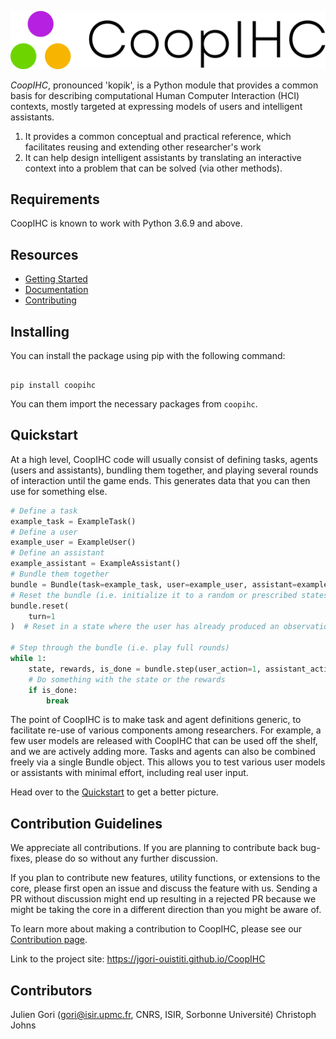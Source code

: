 ![CoopIHC Logo](https://raw.githubusercontent.com/jgori-ouistiti/CoopIHC/main/docs/guide/images/coopihc-logo.png)

_CoopIHC_, pronounced 'kopik', is a Python module that provides a common basis for describing computational Human Computer Interaction (HCI) contexts, mostly targeted at expressing models of users and intelligent assistants.

1. It provides a common conceptual and practical reference, which facilitates reusing and extending other researcher's work
2. It can help design intelligent assistants by translating an interactive context into a problem that can be solved (via other methods).

## Requirements

CoopIHC is known to work with Python 3.6.9 and above.

## Resources

- [Getting Started](https://jgori-ouistiti.github.io/CoopIHC/guide/quickstart.html)
- [Documentation](https://jgori-ouistiti.github.io/CoopIHC/)
- [Contributing](https://github.com/jgori-ouistiti/CoopIHC/blob/main/CONTRIBUTING.md)

## Installing

You can install the package using pip with the following command:

```Shell

pip install coopihc

```

You can them import the necessary packages from `coopihc`.

## Quickstart

At a high level, CoopIHC code will usually consist of defining tasks, agents (users and assistants), bundling them together, and playing several rounds of interaction until the game ends. This generates data that you can then use for something else.


```Python
# Define a task
example_task = ExampleTask()
# Define a user
example_user = ExampleUser()
# Define an assistant
example_assistant = ExampleAssistant()
# Bundle them together
bundle = Bundle(task=example_task, user=example_user, assistant=example_assistant)
# Reset the bundle (i.e. initialize it to a random or prescribed states)
bundle.reset(
    turn=1
)  # Reset in a state where the user has already produced an observation and made an inference.

# Step through the bundle (i.e. play full rounds)
while 1:
    state, rewards, is_done = bundle.step(user_action=1, assistant_action=None)
    # Do something with the state or the rewards
    if is_done:
        break
```

The point of CoopIHC is to make task and agent definitions generic, to facilitate re-use of various components among researchers. For example, a few user models are released with CoopIHC that can be used off the shelf, and we are actively adding more. Tasks and agents can also be combined freely via a single Bundle object. This allows you to test various user models or assistants with minimal effort, including real user input.



Head over to the [Quickstart](https://jgori-ouistiti.github.io/CoopIHC/guide/quickstart.html) to get a better picture.

## Contribution Guidelines

We appreciate all contributions. If you are planning to contribute back bug-fixes, please do so without any further discussion.

If you plan to contribute new features, utility functions, or extensions to the core, please first open an issue and discuss the feature with us.
Sending a PR without discussion might end up resulting in a rejected PR because we might be taking the core in a different direction than you might be aware of.

To learn more about making a contribution to CoopIHC, please see our [Contribution page](CONTRIBUTING.md).

Link to the project site: https://jgori-ouistiti.github.io/CoopIHC

## Contributors

Julien Gori (gori@isir.upmc.fr, CNRS, ISIR, Sorbonne Université)
Christoph Johns
